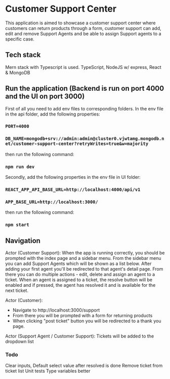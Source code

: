 # Customer Support Center

This application is aimed to showcase a customer support center where customers can return products through a form, customer support can add, edit and remove Support Agents and be able to assign Support agents to a specific case.

## Tech stack

Mern stack with Typescript is used.
TypeScript, NodeJS w/ express, React & MongoDB

## Run the application (Backend is run on port 4000 and the UI on port 3000)

First of all you need to add env files to corresponding folders. In the env file in the api folder, add the following properties:

### `PORT=4000`

### `DB_NAME=mongodb+srv://admin:admin@cluster0.vjwtamg.mongodb.net/customer-support-center?retryWrites=true&w=majority`

then run the following command:

### `npm run dev`

Secondly, add the following properties in the env file in UI folder:

### `REACT_APP_API_BASE_URL=http://localhost:4000/api/v1`

### `APP_BASE_URL=http://localhost:3000/`

then run the following command:

### `npm start`

## Navigation

Actor (Customer Support):
When the app is running correctly, you should be prompted with the index page and a sidebar menu.
From the sidebar menu you can add Support Agents which will be shown as a list below. After adding your first agent
you'll be redirected to that agent's detail page. From there you can do multiple actions - edit, delete and assign
an agent to a ticket. When an agent is assigned to a ticket, the resolve button will be enabled and if pressed, the
agent has resolved it and is available for the next ticket.

Actor (Customer):

- Navigate to http://localhost:3000/support
- From there you will be prompted with a form for returning products
- When clicking "post ticket" button you will be redirected to a thank you page.

Actor (Support Agent / Customer Support):
Tickets will be added to the dropdown list

### Todo

Clear inputs,
Default select value after resolved is done
Remove ticket from ticket list
Unit tests
Type variables better
